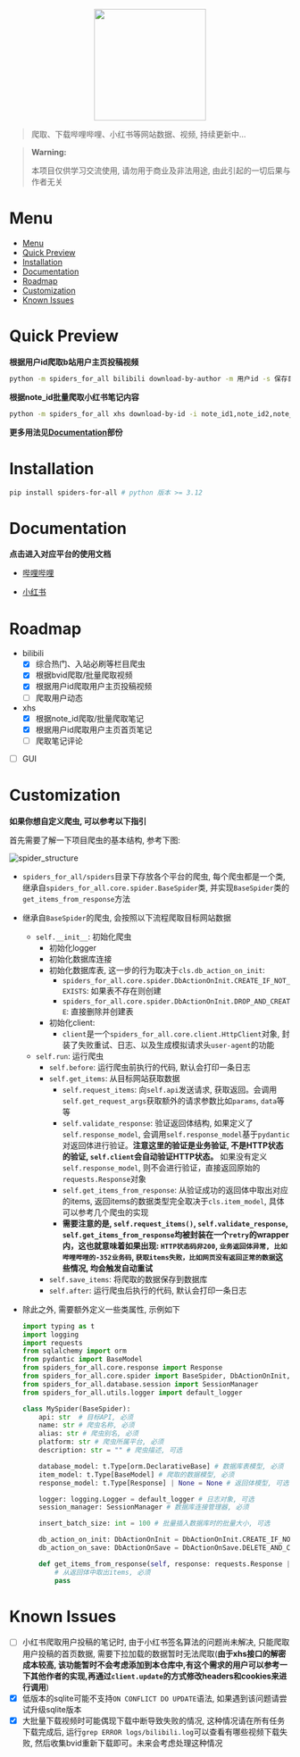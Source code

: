 <p align="center">
<img src="docs/logo.png" height="200px"/>
</p>

> 爬取、下载哔哩哔哩、小红书等网站数据、视频, 持续更新中...

> **Warning:**
> 
> 本项目仅供学习交流使用, 请勿用于商业及非法用途, 由此引起的一切后果与作者无关


# Menu

- [Menu](#menu)
- [Quick Preview](#quick-preview)
- [Installation](#installation)
- [Documentation](#documentation)
- [Roadmap](#roadmap)
- [Customization](#customization)
- [Known Issues](#known-issues)

# Quick Preview 

**根据用户id爬取b站用户主页投稿视频**

```sh
python -m spiders_for_all bilibili download-by-author -m 用户id -s 保存目录
```

**根据note_id批量爬取小红书笔记内容**

```sh
python -m spiders_for_all xhs download-by-id -i note_id1,note_id2,note_id3 -s 保存目录
```

**更多用法见[Documentation](#documentation)部份**

# Installation

```sh
pip install spiders-for-all # python 版本 >= 3.12
```

# Documentation

**点击进入对应平台的使用文档**

- [哔哩哔哩](./spiders_for_all/spiders/bilibili/README.md)

- [小红书](./spiders_for_all/spiders/xhs/README.md)

# Roadmap

- bilibili
  - [x] 综合热门、入站必刷等栏目爬虫
  - [x] 根据bvid爬取/批量爬取视频
  - [x] 根据用户id爬取用户主页投稿视频
  - [ ] 爬取用户动态
- xhs
  - [x] 根据note_id爬取/批量爬取笔记
  - [x] 根据用户id爬取用户主页首页笔记
  - [ ] 爬取笔记评论
- [ ] GUI

# Customization

**如果你想自定义爬虫, 可以参考以下指引**

首先需要了解一下项目爬虫的基本结构, 参考下图:

![spider_structure](docs/spider.png)

- `spiders_for_all/spiders`目录下存放各个平台的爬虫, 每个爬虫都是一个类, 继承自`spiders_for_all.core.spider.BaseSpider`类, 并实现`BaseSpider`类的`get_items_from_response`方法
- 继承自`BaseSpider`的爬虫, 会按照以下流程爬取目标网站数据
  - `self.__init__`: 初始化爬虫
    - 初始化logger
    - 初始化数据库连接
    - 初始化数据库表, 这一步的行为取决于`cls.db_action_on_init`:
      - `spiders_for_all.core.spider.DbActionOnInit.CREATE_IF_NOT_EXISTS`: 如果表不存在则创建
      - `spiders_for_all.core.spider.DbActionOnInit.DROP_AND_CREATE`: 直接删除并创建表
    - 初始化client:
      - `client`是一个`spiders_for_all.core.client.HttpClient`对象, 封装了失败重试、日志、以及生成模拟请求头`user-agent`的功能
  - `self.run`: 运行爬虫
    - `self.before`: 运行爬虫前执行的代码, 默认会打印一条日志
    - `self.get_items`: 从目标网站获取数据
      - `self.request_items`: 向`self.api`发送请求, 获取返回。会调用`self.get_request_args`获取额外的请求参数比如`params`, `data`等等
      - `self.validate_response`: 验证返回体结构, 如果定义了`self.response_model`, 会调用`self.response_model`基于`pydantic`对返回体进行验证。**注意这里的验证是业务验证, 不是HTTP状态的验证, `self.client`会自动验证HTTP状态。** 如果没有定义`self.response_model`, 则不会进行验证，直接返回原始的`requests.Response`对象
      - `self.get_items_from_response`: 从验证成功的返回体中取出对应的items, 返回items的数据类型完全取决于`cls.item_model`, 具体可以参考几个爬虫的实现
      - **需要注意的是, `self.request_items()`, `self.validate_response`, `self.get_items_from_response`均被封装在一个`retry`的wrapper内，这也就意味着如果出现: `HTTP状态码非200`, `业务返回体异常, 比如哔哩哔哩的-352业务码`, `获取items失败，比如网页没有返回正常的数据`这些情况, 均会触发自动重试**
    - `self.save_items`: 将爬取的数据保存到数据库
    - `self.after`: 运行爬虫后执行的代码, 默认会打印一条日志

- 除此之外, 需要额外定义一些类属性, 示例如下
  
  ```python
  import typing as t
  import logging
  import requests
  from sqlalchemy import orm
  from pydantic import BaseModel
  from spiders_for_all.core.response import Response
  from spiders_for_all.core.spider import BaseSpider, DbActionOnInit, DbActionOnSave
  from spiders_for_all.database.session import SessionManager
  from spiders_for_all.utils.logger import default_logger

  class MySpider(BaseSpider):
      api: str  # 目标API, 必须
      name: str # 爬虫名称, 必须
      alias: str # 爬虫别名, 必须
      platform: str # 爬虫所属平台, 必须
      description: str = "" # 爬虫描述, 可选

      database_model: t.Type[orm.DeclarativeBase] # 数据库表模型, 必须
      item_model: t.Type[BaseModel] # 爬取的数据模型, 必须
      response_model: t.Type[Response] | None = None # 返回体模型, 可选

      logger: logging.Logger = default_logger # 日志对象, 可选
      session_manager: SessionManager # 数据库连接管理器, 必须

      insert_batch_size: int = 100 # 批量插入数据库时的批量大小, 可选

      db_action_on_init: DbActionOnInit = DbActionOnInit.CREATE_IF_NOT_EXIST # 初始化数据库表时的行为, 可选
      db_action_on_save: DbActionOnSave = DbActionOnSave.DELETE_AND_CREATE # 保存数据时的行为, 可选

      def get_items_from_response(self, response: requests.Response | Response) -> t.Iterable[BaseModel]:
          # 从返回体中取出items, 必须
          pass
  ```

# Known Issues

- [ ] 小红书爬取用户投稿的笔记时, 由于小红书签名算法的问题尚未解决, 只能爬取用户投稿的首页数据, 需要下拉加载的数据暂时无法爬取(**由于xhs接口的解密成本较高, 该功能暂时不会考虑添加到本仓库中,有这个需求的用户可以参考一下其他作者的实现,再通过`client.update`的方式修改headers和cookies来进行调用**)
- [x] 低版本的sqlite可能不支持`ON CONFLICT DO UPDATE`语法, 如果遇到该问题请尝试升级sqlite版本 
- [x] 大批量下载视频时可能偶现下载中断导致失败的情况, 这种情况请在所有任务下载完成后, 运行`grep ERROR logs/bilibili.log`可以查看有哪些视频下载失败, 然后收集bvid重新下载即可。未来会考虑处理这种情况